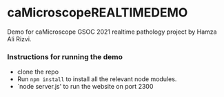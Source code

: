 # caMicroscopeREALTIMEDEMO
Demo for caMicroscope GSOC 2021 realtime pathology project by Hamza Ali Rizvi.

### Instructions for running the demo
* clone the repo
* Run `npm install` to install all the relevant node modules.
* `node server.js' to run the website on port 2300
